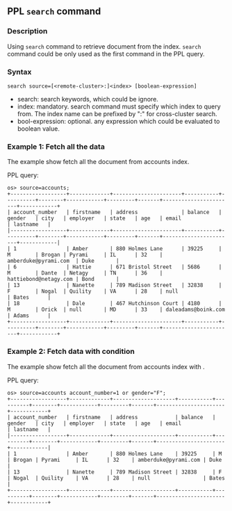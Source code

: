 ## PPL `search` command

### Description
Using ``search`` command to retrieve document from the index. ``search`` command could be only used as the first command in the PPL query.


### Syntax
`search source=[<remote-cluster>:]<index> [boolean-expression]`

* search: search keywords, which could be ignore.
* index: mandatory. search command must specify which index to query from. The index name can be prefixed by "<cluster name>:" for cross-cluster search.
* bool-expression: optional. any expression which could be evaluated to boolean value.


### Example 1: Fetch all the data
The example show fetch all the document from accounts index.

PPL query:

    os> source=accounts;
    +------------------+-------------+----------------------+-----------+----------+--------+------------+---------+-------+-----------------------+------------+
    | account_number   | firstname   | address              | balance   | gender   | city   | employer   | state   | age   | email                 | lastname   |
    |------------------+-------------+----------------------+-----------+----------+--------+------------+---------+-------+-----------------------+------------|
    | 1                | Amber       | 880 Holmes Lane      | 39225     | M        | Brogan | Pyrami     | IL      | 32    | amberduke@pyrami.com  | Duke       |
    | 6                | Hattie      | 671 Bristol Street   | 5686      | M        | Dante  | Netagy     | TN      | 36    | hattiebond@netagy.com | Bond       |
    | 13               | Nanette     | 789 Madison Street   | 32838     | F        | Nogal  | Quility    | VA      | 28    | null                  | Bates      |
    | 18               | Dale        | 467 Hutchinson Court | 4180      | M        | Orick  | null       | MD      | 33    | daleadams@boink.com   | Adams      |
    +------------------+-------------+----------------------+-----------+----------+--------+------------+---------+-------+-----------------------+------------+

### Example 2: Fetch data with condition
The example show fetch all the document from accounts index with .

PPL query:

    os> source=accounts account_number=1 or gender="F";
    +------------------+-------------+--------------------+-----------+----------+--------+------------+---------+-------+----------------------+------------+
    | account_number   | firstname   | address            | balance   | gender   | city   | employer   | state   | age   | email                | lastname   |
    |------------------+-------------+--------------------+-----------+----------+--------+------------+---------+-------+----------------------+------------|
    | 1                | Amber       | 880 Holmes Lane    | 39225     | M        | Brogan | Pyrami     | IL      | 32    | amberduke@pyrami.com | Duke       |
    | 13               | Nanette     | 789 Madison Street | 32838     | F        | Nogal  | Quility    | VA      | 28    | null                 | Bates      |
    +------------------+-------------+--------------------+-----------+----------+--------+------------+---------+-------+----------------------+------------+

